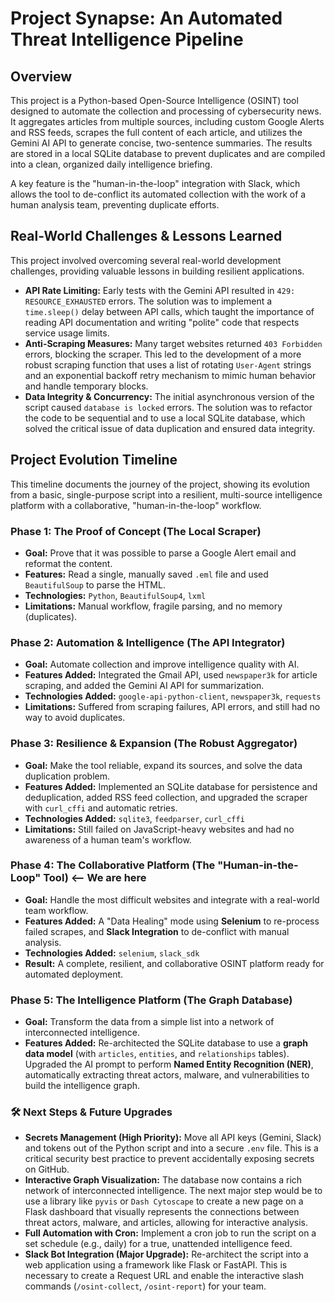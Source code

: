 # Project Synapse: An Automated Threat Intelligence Pipeline

## Overview

This project is a Python-based Open-Source Intelligence (OSINT) tool designed to automate the collection and processing of cybersecurity news. It aggregates articles from multiple sources, including custom Google Alerts and RSS feeds, scrapes the full content of each article, and utilizes the Gemini AI API to generate concise, two-sentence summaries. The results are stored in a local SQLite database to prevent duplicates and are compiled into a clean, organized daily intelligence briefing.

A key feature is the "human-in-the-loop" integration with Slack, which allows the tool to de-conflict its automated collection with the work of a human analysis team, preventing duplicate efforts.

## Real-World Challenges & Lessons Learned

This project involved overcoming several real-world development challenges, providing valuable lessons in building resilient applications.

* **API Rate Limiting:** Early tests with the Gemini API resulted in `429: RESOURCE_EXHAUSTED` errors. The solution was to implement a `time.sleep()` delay between API calls, which taught the importance of reading API documentation and writing "polite" code that respects service usage limits.
* **Anti-Scraping Measures:** Many target websites returned `403 Forbidden` errors, blocking the scraper. This led to the development of a more robust scraping function that uses a list of rotating `User-Agent` strings and an exponential backoff retry mechanism to mimic human behavior and handle temporary blocks.
* **Data Integrity & Concurrency:** The initial asynchronous version of the script caused `database is locked` errors. The solution was to refactor the code to be sequential and to use a local SQLite database, which solved the critical issue of data duplication and ensured data integrity.

## Project Evolution Timeline

This timeline documents the journey of the project, showing its evolution from a basic, single-purpose script into a resilient, multi-source intelligence platform with a collaborative, "human-in-the-loop" workflow.

### Phase 1: The Proof of Concept (The Local Scraper)

* **Goal:** Prove that it was possible to parse a Google Alert email and reformat the content.
* **Features:** Read a single, manually saved `.eml` file and used `BeautifulSoup` to parse the HTML.
* **Technologies:** `Python`, `BeautifulSoup4`, `lxml`
* **Limitations:** Manual workflow, fragile parsing, and no memory (duplicates).

### Phase 2: Automation & Intelligence (The API Integrator)

* **Goal:** Automate collection and improve intelligence quality with AI.
* **Features Added:** Integrated the Gmail API, used `newspaper3k` for article scraping, and added the Gemini AI API for summarization.
* **Technologies Added:** `google-api-python-client`, `newspaper3k`, `requests`
* **Limitations:** Suffered from scraping failures, API errors, and still had no way to avoid duplicates.

### Phase 3: Resilience & Expansion (The Robust Aggregator)

* **Goal:** Make the tool reliable, expand its sources, and solve the data duplication problem.
* **Features Added:** Implemented an SQLite database for persistence and deduplication, added RSS feed collection, and upgraded the scraper with `curl_cffi` and automatic retries.
* **Technologies Added:** `sqlite3`, `feedparser`, `curl_cffi`
* **Limitations:** Still failed on JavaScript-heavy websites and had no awareness of a human team's workflow.

### Phase 4: The Collaborative Platform (The "Human-in-the-Loop" Tool) <-- We are here

* **Goal:** Handle the most difficult websites and integrate with a real-world team workflow.
* **Features Added:** A "Data Healing" mode using **Selenium** to re-process failed scrapes, and **Slack Integration** to de-conflict with manual analysis.
* **Technologies Added:** `selenium`, `slack_sdk`
* **Result:** A complete, resilient, and collaborative OSINT platform ready for automated deployment.

### Phase 5: The Intelligence Platform (The Graph Database)

* **Goal:** Transform the data from a simple list into a network of interconnected intelligence.
* **Features Added:** Re-architected the SQLite database to use a **graph data model** (with `articles`, `entities`, and `relationships` tables). Upgraded the AI prompt to perform **Named Entity Recognition (NER)**, automatically extracting threat actors, malware, and vulnerabilities to build the intelligence graph.

### 🛠️ Next Steps & Future Upgrades

* **Secrets Management (High Priority):** Move all API keys (Gemini, Slack) and tokens out of the Python script and into a secure `.env` file. This is a critical security best practice to prevent accidentally exposing secrets on GitHub.
* **Interactive Graph Visualization:** The database now contains a rich network of interconnected intelligence. The next major step would be to use a library like `pyvis` or `Dash Cytoscape` to create a new page on a Flask dashboard that visually represents the connections between threat actors, malware, and articles, allowing for interactive analysis.
* **Full Automation with Cron:** Implement a cron job to run the script on a set schedule (e.g., daily) for a true, unattended intelligence feed.
* **Slack Bot Integration (Major Upgrade):** Re-architect the script into a web application using a framework like Flask or FastAPI. This is necessary to create a Request URL and enable the interactive slash commands (`/osint-collect`, `/osint-report`) for your team.
